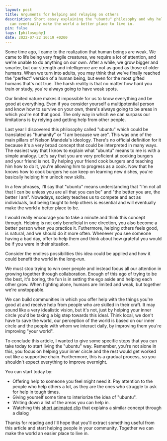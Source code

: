 ```yaml
---
layout: post
title: Arguments for helping and relaying on others
description: Short essay explaining the "ubuntu" philosophy and why helping others 
  can eventually make the world a better place to live in.
pin: false
tags: [philosophy]
date: 2022-07-22 10:19 +0200
---
```


Some time ago, I came to the realization that human beings are weak. We came to life being very fragile creatures, we require a lot of attention, and we're unable to do anything on our own. After a while, we grow bigger and smarter, but our strength and intelligence are not as good as those of older humans. When we turn into adults, you may think that we've finally reached the "perfect" version of a human being, but even for the most gifted humans that's not true. The harsh reality is that no matter how hard you train or study, you're always going to have weak spots.

Our limited nature makes it impossible for us to know everything and be good at everything. Even if you consider yourself a multipotential person and know how to survive on your own, there's always going to be areas in which you're not that good. The only way in which we can surpass our limitations is by relying and getting help from other people.

Last year I discovered this philosophy called "ubuntu" which could be translated as "humanity" or "I am because we are". This was one of the main pillars of Nelson Mandela's ideology. There's no official definition for it because it's a very broad concept that could be interpreted in many ways. The easiest way that I know to explain what "ubuntu" means to me is with a simple analogy. Let's say that you are very proficient at cooking burgers and your friend is not. By helping your friend cook burgers and teaching him how to do it, you're allowing him to progress as a cook. Now that he knows how to cook burgers he can keep on learning new dishes, you're basically helping him unlock new skills.

In a few phrases, I'll say that "ubuntu" means understanding that "I'm not all that I can be unless you are all that you can be" and "the better you are, the better I am". Nowadays, society teaches us to compete and act as individuals, but being taught to help others is essential and will eventually make the world a better place to be. 

I would really encourage you to take a minute and think this concept through. Helping is not only beneficial in one direction, you also become a better person when you practice it. Futhermore, helping others feels good, is natural, and we should do it more often. Whenever you see someone having a bad day, offer to help them and think about how grateful you would be if you were in their situation. 

Consider the endless possibilities this idea could be applied and how it could benefit the world in the long-run. 

We must stop trying to win over people and instead focus all our attention in growing together through collaboration. Enough of this ego of trying to be the best, it's boring, the fun is in setting the ego aside and helping each other grow. When fighting alone, humans are limited and weak, but together we're unstoppable.

We can build communities in which you offer help with the things you're good at and receive help from people who are skilled in their craft. It may sound like a very idealistic vision, but it's not, just by helping your inner circle you'd be taking a big step towards this ideal. Think local, we don't have to save the world, our perception of the world is based on our inner circle and the people with whom we interact daily, by improving them you're improving "your world".

To conclude this article, I wanted to give some specific steps that you can take today to start living the "ubuntu" way. Remember, you're not alone in this, you focus on helping your inner circle and the rest would get worked out like a supportive chain. Furthermore, this is a gradual process, so you shouldn't expect everything to improve overnight.

You can start today by:

- Offering help to someone you feel might need it. Pay attention to the people who help others a lot, as they are the ones who struggle to ask for help in tough times.
- Giving yourself some time to interiorize the idea of "ubuntu".
- Writing down a list of the areas you can help in.
- Watching this [short animated clip](https://youtu.be/h6fcK_fRYaI) that explains a similar concept through a dialog

Thanks for reading and I'll hope that you'll extract something useful from this article and start helping people in your community. Together we can make the world an easier place to live in.